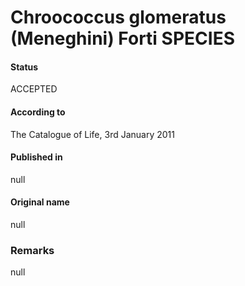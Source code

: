 # Chroococcus glomeratus (Meneghini) Forti SPECIES

#### Status
ACCEPTED

#### According to
The Catalogue of Life, 3rd January 2011

#### Published in
null

#### Original name
null

### Remarks
null